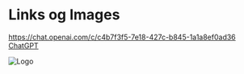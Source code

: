 # Links og Images

https://chat.openai.com/c/c4b7f3f5-7e18-427c-b845-1a1a8ef0ad36
[ChatGPT](https://chat.openai.com/c/c4b7f3f5-7e18-427c-b845-1a1a8ef0ad36)

![Logo](https://www.google.dk/search?source=hp&ei=ezsIW6fxA4aWkwXZs56oDQ&btnG=S%C3%B8g&q=dwayne+johnson+meme&oq=%3AD&gs_l=psy-ab.3...85663.85698.0.85784.2.2.0.0.0.0.62.62.1.1.0....0...1c.1.64.psy-ab..1.0.0....0.6mUXktRYew4#vhid=LsaLeadPUEFTsM&vssid=l)